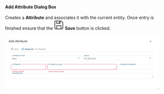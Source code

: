 #### Add Attribute Dialog Box

Creates a **Attribute** and associates it with the current entity.  Once entry is finished ensure that the <img class="icon-inline" src="images/svg-icons/save.svg" /> **Save** button is clicked.

![Add Attribute Dialog Box -mtb-20-border-image](images/bimlflex-app-dialog-add-attribute.png "Add Attribute Dialog Box")
